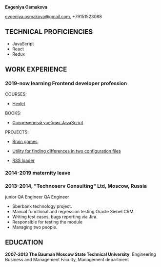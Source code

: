 **Evgeniya Osmakova**

evgeniya.osmakova@gmail.com, +79151523088


## TECHNICAL PROFICIENCIES

* JavaScript
* React
* Redux

## WORK EXPERIENCE

### **2019-now learning Frontend developer profession**

  COURSES:
  
   * [Hexlet](https://ru.hexlet.io/)
   
  BOOKS:
  
   * [Современный учебник JavaScript](https://learn.javascript.ru/)
   
  PROJECTS:
  
   * [Brain games](https://github.com/evgeniya-osmakova/brain_games)
   
   * [Utility for finding differences in two configuration files](https://github.com/evgeniya-osmakova/genDiff)
   
   * [RSS loader](https://github.com/evgeniya-osmakova/rss)

### **2014-2019 maternity leave**

### **2013-2014, "Technoserv Consulting" Ltd, Moscow, Russia**
  junior QA Engineer
  QA Engineer
  
  *  Sberbank technology project.
  *  Manual functional and regression testing Oracle Siebel CRM. 
  *  Writing test cases, bugs reporting via Jira.
  *  Responsible for testing the module
  *  Managing two people.

## EDUCATION

**2007-2013 The Bauman Moscow State Technical University**, Engineering Business and Management Faculty, Management department
